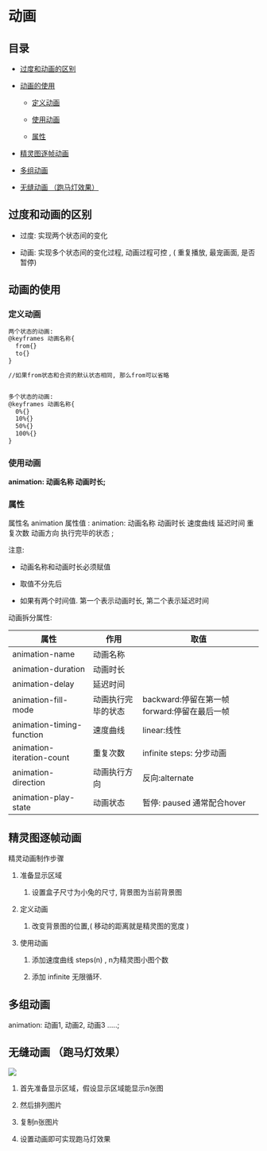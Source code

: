# 动画

## 目录

*   [过度和动画的区别](#过度和动画的区别)

*   [动画的使用](#动画的使用)

    *   [定义动画](#定义动画)

    *   [使用动画](#使用动画)

    *   [属性](#属性)

*   [精灵图逐帧动画](#精灵图逐帧动画)

*   [多组动画](#多组动画)

*   [无缝动画 （跑马灯效果）](#无缝动画-跑马灯效果)

## 过度和动画的区别

*   过度: 实现两个状态间的变化

*   动画: 实现多个状态间的变化过程, 动画过程可控 , ( 重复播放, 最宠画面, 是否暂停)

## 动画的使用

### 定义动画

```html
两个状态的动画:
@keyframes 动画名称{
  from{}
  to{}
}

//如果from状态和合资的默认状态相同, 那么from可以省略


多个状态的动画:
@keyframes 动画名称{
  0%{}
  10%{}
  50%{}
  100%{}
}
```

### 使用动画

**animation: 动画名称 动画时长;**

### 属性

属性名 animation
属性值 :
animation: 动画名称 动画时长 速度曲线 延迟时间 重复次数 动画方向 执行完毕的状态 ;

注意:

*   动画名称和动画时长必须赋值

*   取值不分先后

*   如果有两个时间值. 第一个表示动画时长, 第二个表示延迟时间

动画拆分属性:

| 属性                        | 作用        | 取值                             |
| ------------------------- | --------- | ------------------------------ |
| animation-name            | 动画名称      |                                |
| animation-duration        | 动画时长      |                                |
| animation-delay           | 延迟时间      |                                |
| animation-fill-mode       | 动画执行完毕的状态 | backward:停留在第一帧forward:停留在最后一帧 |
| animation-timing-function | 速度曲线      | linear:线性                      |
| animation-iteration-count | 重复次数      | infinite steps: 分步动画           |
| animation-direction       | 动画执行方向    | 反向:alternate                   |
| animation-play-state      | 动画状态      | 暂停: paused 通常配合hover           |

## 精灵图逐帧动画

精灵动画制作步骤

1.  准备显示区域

    1.  设置盒子尺寸为小兔的尺寸, 背景图为当前背景图

2.  定义动画

    1.  改变背景图的位置,( 移动的距离就是精灵图的宽度 )

3.  使用动画

    1.  添加速度曲线 steps(n) , n为精灵图小图个数

    2.  添加 infinite 无限循环.

## 多组动画

animation: 动画1, 动画2, 动画3 .....;

## 无缝动画 （跑马灯效果）

![](<https://cdn.nlark.com/yuque/0/2022/png/25905096/1649600105930-7019cb34-988f-4c7d-8132-9b9d63a0671c.png#clientId=u35e185fc-7e2e-4\&crop=0\&crop=0\&crop=1\&crop=1\&from=paste\&height=273\&id=u106b0325\&margin=\[object Object]\&name=image.png\&originHeight=273\&originWidth=856\&originalType=binary\&ratio=1\&rotation=0\&showTitle=false\&size=41378\&status=done\&style=none\&taskId=uea847fe0-c312-4653-aa37-8585a755564\&title=\&width=856>)

1.  首先准备显示区域，假设显示区域能显示n张图

2.  然后排列图片

3.  复制n张图片

4.  设置动画即可实现跑马灯效果
